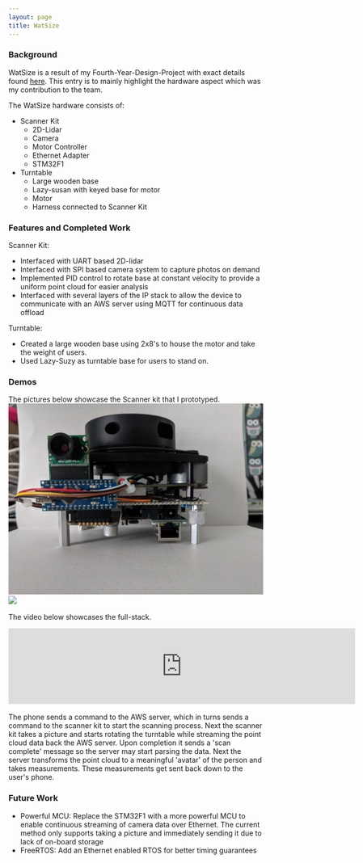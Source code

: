 ```yaml
---
layout: page
title: WatSize
---
```


### Background
WatSize is a result of my Fourth-Year-Design-Project with exact details found [here](https://watsize.github.io/). This entry is to mainly highlight the hardware aspect which was my contribution to the team.

The WatSize hardware consists of:
  - Scanner Kit
    - 2D-Lidar
    - Camera
    - Motor Controller
    - Ethernet Adapter
    - STM32F1
  - Turntable
    - Large wooden base
    - Lazy-susan with keyed base for motor
    - Motor
    - Harness connected to Scanner Kit
 
### Features and Completed Work
Scanner Kit:
  - Interfaced with UART based 2D-lidar
  - Interfaced with SPI based camera system to capture photos on demand
  - Implemented PID control to rotate base at constant velocity to provide a uniform point cloud for easier analysis
  - Interfaced with several layers of the IP stack to allow the device to communicate with an AWS server using MQTT for continuous data offload
  
Turntable:
  - Created a large wooden base using 2x8's to house the motor and take the weight of users.
  - Used Lazy-Suzy as turntable base for users to stand on.
  
### Demos
The pictures below showcase the Scanner kit that I prototyped.
![](images/front_watsize.jpg)
![](images/top_watsize.jpg)

The video below showcases the full-stack. 

<iframe width="686" src="https://www.youtube.com/embed/zwd_XmAY304" frameborder="0" allow="accelerometer; autoplay; clipboard-write; encrypted-media; gyroscope; picture-in-picture" allowfullscreen></iframe>

The phone sends a command to the AWS server, which in turns sends a command to the scanner kit to start the scanning process. Next the scanner kit takes a picture and starts rotating the turntable while streaming the point cloud data back the AWS server. Upon completion it sends a 'scan complete' message so the server may start parsing the data. Next the server transforms the point cloud to a meaningful 'avatar' of the person and takes measurements. These measurements get sent back down to the user's phone.

### Future Work
  - Powerful MCU: Replace the STM32F1 with a more powerful MCU to enable continuous streaming of camera data over Ethernet. The current method only supports taking a picture and immediately sending it due to lack of on-board storage
  - FreeRTOS: Add an Ethernet enabled RTOS for better timing guarantees